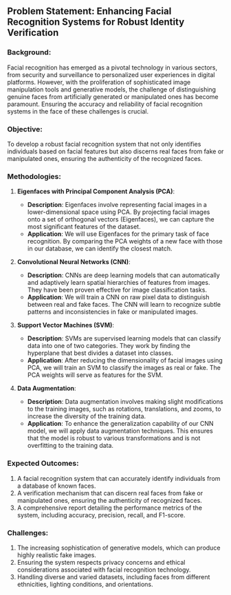 ## Problem Statement: Enhancing Facial Recognition Systems for Robust Identity Verification

### Background:
Facial recognition has emerged as a pivotal technology in various sectors, from security and surveillance to personalized user experiences in digital platforms. However, with the proliferation of sophisticated image manipulation tools and generative models, the challenge of distinguishing genuine faces from artificially generated or manipulated ones has become paramount. Ensuring the accuracy and reliability of facial recognition systems in the face of these challenges is crucial.

### Objective:
To develop a robust facial recognition system that not only identifies individuals based on facial features but also discerns real faces from fake or manipulated ones, ensuring the authenticity of the recognized faces.

### Methodologies:

1. **Eigenfaces with Principal Component Analysis (PCA)**:
   - **Description**: Eigenfaces involve representing facial images in a lower-dimensional space using PCA. By projecting facial images onto a set of orthogonal vectors (Eigenfaces), we can capture the most significant features of the dataset.
   - **Application**: We will use Eigenfaces for the primary task of face recognition. By comparing the PCA weights of a new face with those in our database, we can identify the closest match.

2. **Convolutional Neural Networks (CNN)**:
   - **Description**: CNNs are deep learning models that can automatically and adaptively learn spatial hierarchies of features from images. They have been proven effective for image classification tasks.
   - **Application**: We will train a CNN on raw pixel data to distinguish between real and fake faces. The CNN will learn to recognize subtle patterns and inconsistencies in fake or manipulated images.

3. **Support Vector Machines (SVM)**:
   - **Description**: SVMs are supervised learning models that can classify data into one of two categories. They work by finding the hyperplane that best divides a dataset into classes.
   - **Application**: After reducing the dimensionality of facial images using PCA, we will train an SVM to classify the images as real or fake. The PCA weights will serve as features for the SVM.

4. **Data Augmentation**:
   - **Description**: Data augmentation involves making slight modifications to the training images, such as rotations, translations, and zooms, to increase the diversity of the training data.
   - **Application**: To enhance the generalization capability of our CNN model, we will apply data augmentation techniques. This ensures that the model is robust to various transformations and is not overfitting to the training data.

### Expected Outcomes:
1. A facial recognition system that can accurately identify individuals from a database of known faces.
2. A verification mechanism that can discern real faces from fake or manipulated ones, ensuring the authenticity of recognized faces.
3. A comprehensive report detailing the performance metrics of the system, including accuracy, precision, recall, and F1-score.

### Challenges:
1. The increasing sophistication of generative models, which can produce highly realistic fake images.
2. Ensuring the system respects privacy concerns and ethical considerations associated with facial recognition technology.
3. Handling diverse and varied datasets, including faces from different ethnicities, lighting conditions, and orientations.
